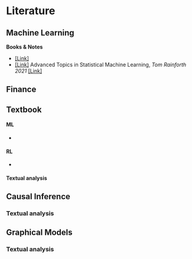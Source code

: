 # Literature

## Machine Learning 
**Books & Notes**
- [[Link]](https://link-url-here.org)
- [[Link]](https://link-url-here.org) 
Advanced Topics in Statistical Machine Learning, *Tom Rainforth 2021* [[Link]](/ML/textbooks/ATSML.pdf)

## Finance
**Textbook**
- 

#### ML 

- 

#### RL 
- 

#### Textual analysis 

## Causal Inference
### Textual analysis 


## Graphical Models
### Textual analysis 
